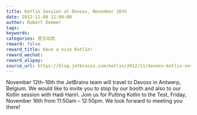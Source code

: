 ```yaml
---
title: Kotlin Session at Devoxx, November 16th
date: 2012-11-08 12:09:00
author: Robert Demmer
tags:
keywords:
categories: 官方动态
reward: false
reward_title: Have a nice Kotlin!
reward_wechat:
reward_alipay:
source_url: https://blog.jetbrains.com/kotlin/2012/11/devoxx-kotlin-session/
---
```


November 12th-16th the JetBrains team will travel to Devoxx in Antwerp, Belgium. We would like to invite you to stop by our booth and also to our Kotlin session with Hadi Hariri.
Join us for Putting Kotlin to the Test, Friday, November 16th from 11:50am – 12:50pm.
We look forward to meeting you there!
